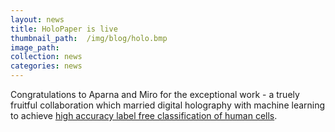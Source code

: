 ```yaml
---
layout: news
title: HoloPaper is live
thumbnail_path:  /img/blog/holo.bmp
image_path: 
collection: news
categories: news
---
```


Congratulations to Aparna and Miro for the exceptional work - a truely fruitful collaboration which married digital holography with machine learning to achieve [high accuracy label free classification of human cells](http://rdcu.be/v1Zq). 